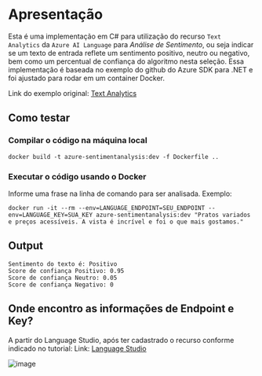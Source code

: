 # Apresentação

Esta é uma implementação em C# para utilização do recurso ``Text Analytics`` da ``Azure AI Language`` para *Análise de Sentimento*, ou seja indicar se um texto de entrada reflete um sentimento positivo, neutro ou negativo, bem como um percentual de confiança do algoritmo nesta seleção. Essa implementação é baseada no exemplo do github do Azure SDK para .NET e foi ajustado para rodar em um container Docker.

Link do exemplo original:
[Text Analytics](https://github.com/Azure/azure-sdk-for-net/tree/main/sdk/textanalytics/Azure.AI.TextAnalytics)

## Como testar

### Compilar o código na máquina local
```docker build -t azure-sentimentanalysis:dev -f Dockerfile ..```

### Executar o código usando o Docker
Informe uma frase na linha de comando para ser analisada. Exemplo:

```docker run -it --rm --env=LANGUAGE_ENDPOINT=SEU_ENDPOINT --env=LANGUAGE_KEY=SUA_KEY azure-sentimentanalysis:dev "Pratos variados e preços acessíveis. A vista é incrível e foi o que mais gostamos."```

## Output

```
Sentimento do texto é: Positivo
Score de confiança Positivo: 0.95
Score de confiança Neutro: 0.05
Score de confiança Negativo: 0
```

## Onde encontro as informações de Endpoint e Key?

A partir do Language Studio, após ter cadastrado o recurso conforme indicado no tutorial:
Link: [Language Studio](https://language.cognitive.azure.com/tryout/sentiment)

![image](https://github.com/gldmelo/dio-lab-azure-ai-endpoint/assets/6453228/c77da226-cc33-4f36-93db-49d30fe898c2)
